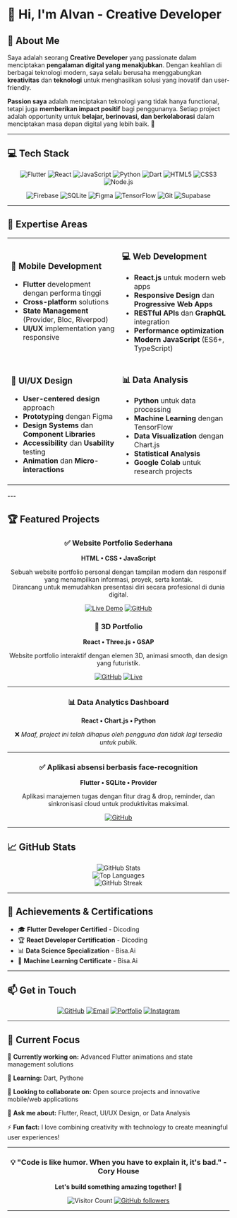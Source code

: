 # 👋 Hi, I'm Alvan - Creative Developer

<div align="center">
</div>

## 🚀 About Me

Saya adalah seorang **Creative Developer** yang passionate dalam menciptakan **pengalaman digital yang menakjubkan**. Dengan keahlian di berbagai teknologi modern, saya selalu berusaha menggabungkan **kreativitas** dan **teknologi** untuk menghasilkan solusi yang inovatif dan user-friendly.

**Passion saya** adalah menciptakan teknologi yang tidak hanya functional, tetapi juga **memberikan impact positif** bagi penggunanya. Setiap project adalah opportunity untuk **belajar, berinovasi, dan berkolaborasi** dalam menciptakan masa depan digital yang lebih baik. 🌟

---

## 💻 Tech Stack

<div align="center">
  
![Flutter](https://img.shields.io/badge/Flutter-%2302569B.svg?style=for-the-badge&logo=Flutter&logoColor=white)
![React](https://img.shields.io/badge/react-%2320232a.svg?style=for-the-badge&logo=react&logoColor=%2361DAFB)
![JavaScript](https://img.shields.io/badge/javascript-%23323330.svg?style=for-the-badge&logo=javascript&logoColor=%23F7DF1E)
![Python](https://img.shields.io/badge/python-3670A0?style=for-the-badge&logo=python&logoColor=ffdd54)
![Dart](https://img.shields.io/badge/dart-%230175C2.svg?style=for-the-badge&logo=dart&logoColor=white)
![HTML5](https://img.shields.io/badge/html5-%23E34F26.svg?style=for-the-badge&logo=html5&logoColor=white)
![CSS3](https://img.shields.io/badge/css3-%231572B6.svg?style=for-the-badge&logo=css3&logoColor=white)
![Node.js](https://img.shields.io/badge/node.js-6DA55F?style=for-the-badge&logo=node.js&logoColor=white)

</div>

<div align="center">
  
![Firebase](https://img.shields.io/badge/firebase-%23039BE5.svg?style=for-the-badge&logo=firebase)
![SQLite](https://img.shields.io/badge/sqlite-%2307405e.svg?style=for-the-badge&logo=sqlite&logoColor=white)
![Figma](https://img.shields.io/badge/figma-%23F24E1E.svg?style=for-the-badge&logo=figma&logoColor=white)
![TensorFlow](https://img.shields.io/badge/TensorFlow-%23FF6F00.svg?style=for-the-badge&logo=TensorFlow&logoColor=white)
![Git](https://img.shields.io/badge/git-%23F05033.svg?style=for-the-badge&logo=git&logoColor=white)
![Supabase](https://img.shields.io/badge/Supabase-3ECF8E?style=for-the-badge&logo=supabase&logoColor=white)

</div>

---

## 🎯 Expertise Areas
<div align="center">
<table>
<tr>
<td width="50%">

### 📱 Mobile Development
- **Flutter** development dengan performa tinggi
- **Cross-platform** solutions
- **State Management** (Provider, Bloc, Riverpod)
- **UI/UX** implementation yang responsive

</td>
<td width="50%">

### 💻 Web Development
- **React.js** untuk modern web apps
- **Responsive Design** dan **Progressive Web Apps**
- **RESTful APIs** dan **GraphQL** integration
- **Performance optimization**
- **Modern JavaScript** (ES6+, TypeScript)

</td>
</tr>
<tr>
<td width="50%">

### 🎨 UI/UX Design
- **User-centered design** approach
- **Prototyping** dengan Figma
- **Design Systems** dan **Component Libraries**
- **Accessibility** dan **Usability** testing
- **Animation** dan **Micro-interactions**

</td>
<td width="50%">

### 📊 Data Analysis
- **Python** untuk data processing
- **Machine Learning** dengan TensorFlow
- **Data Visualization** dengan Chart.js
- **Statistical Analysis**
- **Google Colab** untuk research projects

</td>
</tr>
</table>
</div>
---

## 🏆 Featured Projects

<div align="center">
  
### ✅ Website Portfolio Sederhana  
**HTML • CSS • JavaScript**

Sebuah website portfolio personal dengan tampilan modern dan responsif yang menampilkan informasi, proyek, serta kontak.  
Dirancang untuk memudahkan presentasi diri secara profesional di dunia digital.

[![Live Demo](https://img.shields.io/badge/Live-Website-blue?style=for-the-badge&logo=google-chrome&logoColor=white)](https://alfansatoruu.github.io/Me-portfolio)
[![GitHub](https://img.shields.io/badge/GitHub-100000?style=for-the-badge&logo=github&logoColor=white)](https://alfansatoruu.github.io/Me-portfolio/)



### 🎨 3D Portfolio
**React • Three.js • GSAP**

Website portfolio interaktif dengan elemen 3D, animasi smooth, dan design yang futuristik.

[![GitHub](https://img.shields.io/badge/GitHub-100000?style=for-the-badge&logo=github&logoColor=white)](https://github.com/alfansatoruu/portfolio-website-satoru)
[![Live](https://img.shields.io/badge/Live-Demo-blue?style=for-the-badge&logo=vercel&logoColor=white)](https://alfansatoruu.github.io/portfolio-website-satoru/)

---

### 📊 Data Analytics Dashboard
**React • Chart.js • Python**

❌ *Maaf, project ini telah dihapus oleh pengguna dan tidak lagi tersedia untuk publik.*


---

### ✅ Aplikasi absensi berbasis face-recognition
**Flutter • SQLite • Provider**

Aplikasi manajemen tugas dengan fitur drag & drop, reminder, dan sinkronisasi cloud untuk produktivitas maksimal.

[![GitHub](https://img.shields.io/badge/GitHub-100000?style=for-the-badge&logo=github&logoColor=white)](https://github.com/alfansatoruu/absensi-face_recognition)

---

</div>

## 📈 GitHub Stats

<div align="center">
  <img src="https://github-readme-stats.vercel.app/api?username=alvan&show_icons=true&theme=tokyonight&hide_border=true&bg_color=0D1117&title_color=00FFFF&icon_color=00FFFF&text_color=FFFFFF" alt="GitHub Stats" />
</div>

<div align="center">
  <img src="https://github-readme-stats.vercel.app/api/top-langs/?username=alvan&layout=compact&theme=tokyonight&hide_border=true&bg_color=0D1117&title_color=00FFFF&text_color=FFFFFF" alt="Top Languages" />
</div>

<div align="center">
  <img src="https://github-readme-streak-stats.herokuapp.com/?user=alvan&theme=tokyonight&hide_border=true&background=0D1117&stroke=00FFFF&ring=00FFFF&fire=FF6B6B&currStreakLabel=00FFFF" alt="GitHub Streak" />
</div>

---

## 🏅 Achievements & Certifications

- 🎓 **Flutter Developer Certified** - Dicoding
- 🏆 **React Developer Certification** - Dicoding
- 📊 **Data Science Specialization** - Bisa.Ai
- 🤖 **Machine Learning Certificate** - Bisa.Ai


---

## 📫 Get in Touch

<div align="center">

[![GitHub](https://img.shields.io/badge/GitHub-100000?style=for-the-badge&logo=github&logoColor=white)](https://github.com/alfansatoruu)
[![Email](https://img.shields.io/badge/Email-D14836?style=for-the-badge&logo=gmail&logoColor=white)](mailto:tanpa4692@gmail.com)
[![Portfolio](https://img.shields.io/badge/Portfolio-FF5722?style=for-the-badge&logo=todoist&logoColor=white)](https://alvan-portfolio.netlify.app)
[![Instagram](https://img.shields.io/badge/Instagram-E4405F?style=for-the-badge&logo=instagram&logoColor=white)](https://instagram.com/alvan.dev)

</div>

---

## 🎯 Current Focus

🔭 **Currently working on:** Advanced Flutter animations and state management solutions

🌱 **Learning:** Dart, Pythone

👯 **Looking to collaborate on:** Open source projects and innovative mobile/web applications

💬 **Ask me about:** Flutter, React, UI/UX Design, or Data Analysis

⚡ **Fun fact:** I love combining creativity with technology to create meaningful user experiences!

---

<div align="center">
  
### 💡 "Code is like humor. When you have to explain it, it's bad." - Cory House

**Let's build something amazing together!** 🚀

![Visitor Count](https://komarev.com/ghpvc/?username=alvan&label=Profile%20views&color=0e75b6&style=flat)
[![GitHub followers](https://img.shields.io/github/followers/alvan?label=Follow&style=social)](https://github.com/alvan)

</div>

---

